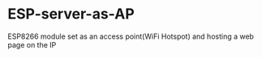 # ESP-server-as-AP
ESP8266 module set as an access point(WiFi Hotspot) and hosting a web page on the IP
